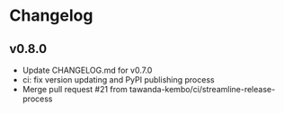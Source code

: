 # Changelog

## v0.8.0

* Update CHANGELOG.md for v0.7.0
* ci: fix version updating and PyPI publishing process
* Merge pull request #21 from tawanda-kembo/ci/streamline-release-process

